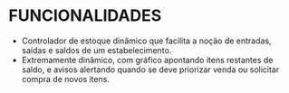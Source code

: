 # FUNCIONALIDADES #
- Controlador de estoque dinâmico que facilita a noção de entradas, saídas e saldos de um estabelecimento.
- Extremamente dinâmico, com gráfico apontando itens restantes de saldo, e avisos alertando quando se deve priorizar venda ou solicitar compra de novos itens.
